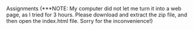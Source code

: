 
Assignments (***NOTE: My computer did not let me turn it into a web page, as I tried for 3 hours. Please download and extract the zip file, and then open the index.html file. Sorry for the inconvenience!)
